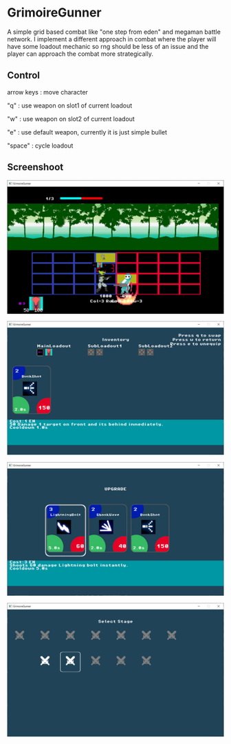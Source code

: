 # GrimoireGunner

A simple grid based combat like "one step from eden" and megaman battle network. I implement a different approach in combat where the player will have some loadout mechanic so rng should be less of an issue and the player can approach the combat more strategically.


## Control

arrow keys : move character

"q" : use weapon on slot1 of current loadout

"w" : use weapon on slot2 of current loadout

"e" : use default weapon, currently it is just simple bullet

"space" : cycle loadout

## Screenshoot


![](img/combatscene.jpeg)

![](img/inventory.jpeg)

![](img/reward.jpeg)

![](img/stageselect.jpeg)